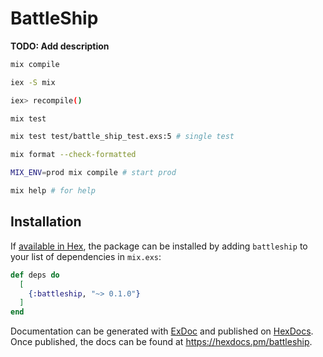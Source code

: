 # BattleShip

**TODO: Add description**

```bash
mix compile

iex -S mix

iex> recompile()

mix test

mix test test/battle_ship_test.exs:5 # single test

mix format --check-formatted

MIX_ENV=prod mix compile # start prod

mix help # for help
```

## Installation

If [available in Hex](https://hex.pm/docs/publish), the package can be installed
by adding `battleship` to your list of dependencies in `mix.exs`:

```elixir
def deps do
  [
    {:battleship, "~> 0.1.0"}
  ]
end
```

Documentation can be generated with [ExDoc](https://github.com/elixir-lang/ex_doc)
and published on [HexDocs](https://hexdocs.pm). Once published, the docs can
be found at <https://hexdocs.pm/battleship>.
